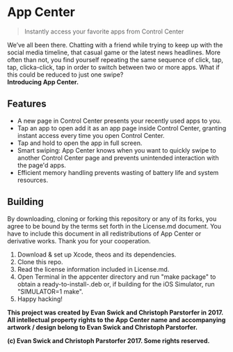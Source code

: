 # App Center
> Instantly access your favorite apps from Control Center

We’ve all been there.  Chatting with a friend while trying to keep up with the social media timeline, that casual game or the latest news headlines. More often than not, you find yourself repeating the same sequence of click, tap, tap, clicka-click, tap in order to switch between two or more apps. What if this could be reduced to just one swipe?  
**Introducing App Center.**

## Features

* A new page in Control Center presents your recently used apps to you.  
* Tap an app to open add it as an app page inside Control Center, granting instant access every time you open Control Center.  
* Tap and hold to open the app in full screen.  
* Smart swiping: App Center knows when you want to quickly swipe to another Control Center page and prevents unintended interaction with the page'd apps.  
* Efficient memory handling prevents wasting of battery life and system resources.  

## Building

By downloading, cloning or forking this repository or any of its forks, you agree to be bound by the terms set forth in the License.md document. You have to include this document in all redistributions of App Center or derivative works. Thank you for your cooperation.

1. Download & set up Xcode, theos and its dependencies.  
2. Clone this repo.  
3. Read the license information included in License.md.  
4. Open Terminal in the appcenter directory and run "make package" to obtain a ready-to-install-.deb or, if building for the iOS Simulator, run "SIMULATOR=1 make".  
5. Happy hacking!  

**This project was created by Evan Swick and Christoph Parstorfer in 2017. All intellectual property rights to the App Center name and accompanying artwork / design belong to Evan Swick and Christoph Parstorfer.**

**(c) Evan Swick and Christoph Parstorfer 2017. Some rights reserved.**
